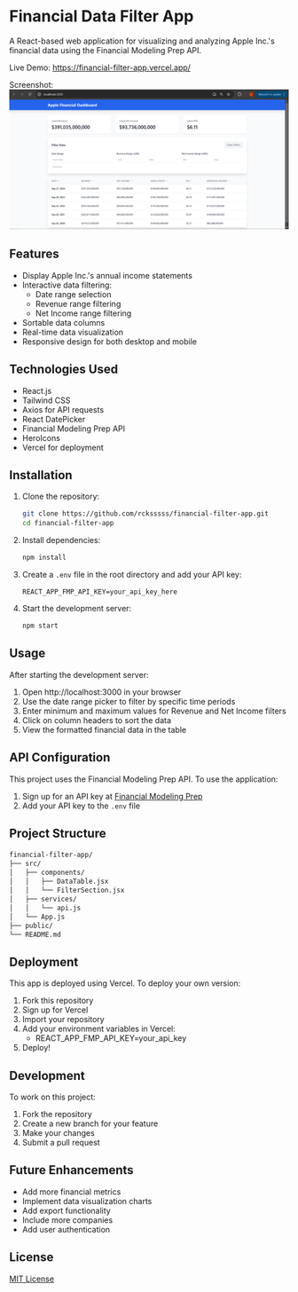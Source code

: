 # Financial Data Filter App

A React-based web application for visualizing and analyzing Apple Inc.'s financial data using the Financial Modeling Prep API.

Live Demo: https://financial-filter-app.vercel.app/

Screenshot: ![alt text](dashboard.png)

## Features

- Display Apple Inc.'s annual income statements
- Interactive data filtering:
  - Date range selection
  - Revenue range filtering
  - Net Income range filtering
- Sortable data columns
- Real-time data visualization
- Responsive design for both desktop and mobile

## Technologies Used

- React.js
- Tailwind CSS
- Axios for API requests
- React DatePicker
- Financial Modeling Prep API
- HeroIcons
- Vercel for deployment

## Installation

1. Clone the repository:
   ```bash
   git clone https://github.com/rcksssss/financial-filter-app.git
   cd financial-filter-app
   ```

2. Install dependencies:
   ```bash
   npm install
   ```

3. Create a `.env` file in the root directory and add your API key:
   ```
   REACT_APP_FMP_API_KEY=your_api_key_here
   ```

4. Start the development server:
   ```bash
   npm start
   ```

## Usage

After starting the development server:
1. Open http://localhost:3000 in your browser
2. Use the date range picker to filter by specific time periods
3. Enter minimum and maximum values for Revenue and Net Income filters
4. Click on column headers to sort the data
5. View the formatted financial data in the table

## API Configuration

This project uses the Financial Modeling Prep API. To use the application:
1. Sign up for an API key at [Financial Modeling Prep](https://site.financialmodelingprep.com/)
2. Add your API key to the `.env` file

## Project Structure

```
financial-filter-app/
├── src/
│   ├── components/
│   │   ├── DataTable.jsx
│   │   └── FilterSection.jsx
│   ├── services/
│   │   └── api.js
│   └── App.js
├── public/
└── README.md
```

## Deployment

This app is deployed using Vercel. To deploy your own version:

1. Fork this repository
2. Sign up for Vercel
3. Import your repository
4. Add your environment variables in Vercel:
   - REACT_APP_FMP_API_KEY=your_api_key
5. Deploy!

## Development

To work on this project:

1. Fork the repository
2. Create a new branch for your feature
3. Make your changes
4. Submit a pull request

## Future Enhancements

- Add more financial metrics
- Implement data visualization charts
- Add export functionality
- Include more companies
- Add user authentication

## License

[MIT License](LICENSE)